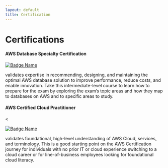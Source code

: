 ```yaml
---
layout: default
title: Certification
---
```


# Certifications

#### AWS Database Specialty Certification

<!-- AWS DSC Certification Badge -->
<p>
  <a href="https://www.credly.com/badges/d1ad5b86-7471-4b4b-b930-ed1ff18fbe03/public_url" target="_blank">
    <img src="https://www.credly.com/badges/d1ad5b86-7471-4b4b-b930-ed1ff18fbe03/public_url" alt="Badge Name" style="max-width:30%; height:auto;">
  </a>
</p>

  <a href="https://aws.amazon.com/training/classroom/exam-readiness-aws-certified-database-specialty/?nc1=h_ls" target="_blank">
   
  </a>
  validates expertise in recommending, designing, and maintaining the optimal AWS database solution to improve performance, reduce costs, and enable innovation. Take this intermediate-level course to learn how to prepare for the exam by exploring the exam’s topic areas and how they map to databases on AWS and to specific areas to study.
</p>

#### AWS Certified Cloud Practitioner

<!-- Credly Badge for AWS Certified Cloud Practitioner -->
<<p>
  <a href="https://www.credly.com/badges/db1046e1-470c-44d0-97cb-18e856c65e89/public_url" target="_blank">
    <img src="https://www.credly.com/badges/db1046e1-470c-44d0-97cb-18e856c65e89/public_url" alt="Badge Name" style="max-width:30%; height:auto;">
  </a>
</p>

<p>
  <a href="https://aws.amazon.com/certification/certified-cloud-practitioner/" target="_blank">
   
  </a>
  validates foundational, high-level understanding of AWS Cloud, services, and terminology. This is a good starting point on the AWS Certification journey for individuals with no prior IT or cloud experience switching to a cloud career or for line-of-business employees looking for foundational cloud literacy.
</p>
